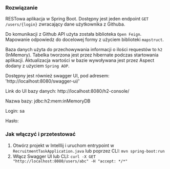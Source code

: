 ### Rozwiązanie

RESTowa aplikacja w Spring Boot. Dostępny jest jeden endpoint `GET /users/{login}` zwracający dane użytkownika z Githuba.

Do komunikacji z Github API użyta została biblioteka `Open Feign`. Mapowanie odpowiedz do docelowej formy z użyciem biblioteki `mapstruct`.

Baza danych użyta do przechowywania informacji o ilości requestów to `h2` (InMemory). Tabelka tworzona jest przez hibernate podczas startowania aplikacji.
Aktualizacja wartości w bazie wywoływana jest przez Aspect dodany z użyciem `Spring AOP`.

Dostępny jest również swagger UI, pod adresem: 'http://localhost:8080/swagger-ui/'

Link do UI bazy danych: http://localhost:8080/h2-console/ 

Nazwa bazy: jdbc:h2:mem:inMemoryDB

Login: sa

Hasło:
### Jak włączyć i przetestować
1. Otwórz projekt w Intelllij i uruchom entrypoint w `RecruitmentTaskApplication.java` lub poprzez CLI: `mvn spring-boot:run`
2. Włącz Swagger UI lub CLI: `curl -X GET "http://localhost:8080/users/abc" -H "accept: */*"`